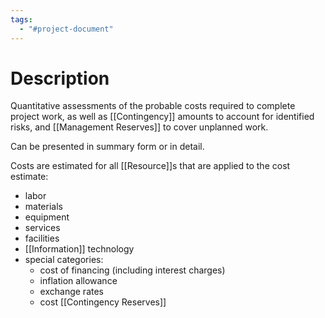 ```yaml
---
tags:
  - "#project-document"
---
```

# Description
Quantitative assessments of the probable costs required to complete project work, as well as [[Contingency]] amounts to account for identified risks, and [[Management Reserves]] to cover unplanned work.

Can be presented in summary form or in detail.

Costs are estimated for all [[Resource]]s that are applied to the cost estimate:
- labor
- materials
- equipment
- services
- facilities
- [[Information]] technology
- special categories:
	- cost of financing (including interest charges)
	- inflation allowance
	- exchange rates
	- cost [[Contingency Reserves]]
